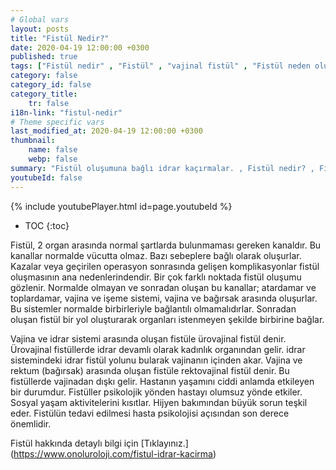 ```yaml
---
# Global vars
layout: posts
title: "Fistül Nedir?"
date: 2020-04-19 12:00:00 +0300
published: true
tags: ["Fistül nedir" , "Fistül" , "vajinal fistül" , "Fistül neden olur", "Fistül nerede olur", "Fistül ameliyatı", "kadınlarda idrar kaçırma", "idrar kaçırma" , "fistül nedeni" , "fistül belirti" , "fistül teşhis" , "fistül tipleri" , "anal fistül" , "perianal fistül" , "vezikovajinal fistül" , "üreterovajinal fistül" , "üretrovajinal fistül" , "Vezikouterin fistül" , "uterovajinal fistül" , "Rektovajinal fistül" , "perianal ", "vezikovajinal", "üreterovajinal" , "üretrovajinal", "Vezikouterin", "uterovajinal" , "Rektovajinal", "idrar yolu fistül", "fistül tedavi", "fistül çözüm"]
category: false
category_id: false
category_title:
    tr: false
i18n-link: "fistul-nedir"
# Theme specific vars
last_modified_at: 2020-04-19 12:00:00 +0300
thumbnail:
    name: false
    webp: false
summary: "Fistül oluşumuna bağlı idrar kaçırmalar. , Fistül nedir? , Fistül neden oluşur? , Fistül nerelerde oluşur?, Fistülün tedavi yöntemleri nelerdir?, Fistül ameliyatları nasıl yapılır? "
youtubeId: false
---
```

{% include youtubePlayer.html id=page.youtubeId %}

* TOC
{:toc}

Fistül, 2 organ arasında normal şartlarda bulunmaması gereken kanaldır. Bu kanallar normalde vücutta olmaz. Bazı sebeplere bağlı olarak oluşurlar. Kazalar veya geçirilen operasyon sonrasında gelişen komplikasyonlar fistül oluşmasının ana nedenlerindendir. Bir çok farklı noktada fistül oluşumu gözlenir. Normalde olmayan ve sonradan oluşan bu kanallar; atardamar ve toplardamar, vajina ve işeme sistemi, vajina ve bağırsak arasında oluşurlar. Bu sistemler normalde birbirleriyle bağlantılı olmamalıdırlar. Sonradan oluşan fistül bir yol oluşturarak organları istenmeyen şekilde birbirine bağlar.

Vajina ve idrar sistemi arasında oluşan fistüle ürovajinal fistül denir. Ürovajinal fistüllerde idrar devamlı olarak kadınlık organından gelir. idrar sistemindeki idrar fistül yolunu bularak vajinanın içinden akar. Vajina ve rektum (bağırsak) arasında oluşan fistüle rektovajinal fistül denir. Bu fistüllerde vajinadan dışkı gelir. Hastanın yaşamını ciddi anlamda etkileyen bir durumdur. Fistüller psikolojik yönden hastayı olumsuz yönde etkiler. Sosyal yaşam aktivitelerini kısıtlar. Hijyen bakımından büyük sorun teşkil eder. Fistülün tedavi edilmesi hasta psikolojisi açısından son derece önemlidir.



Fistül hakkında detaylı bilgi için [Tıklayınız.] (https://www.onoluroloji.com/fistul-idrar-kacirma)
